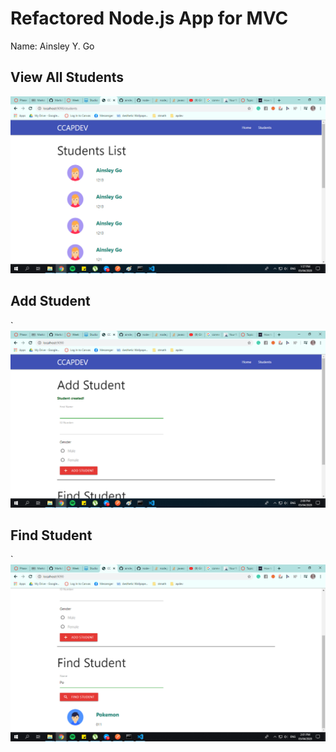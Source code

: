 # Refactored Node.js App for MVC

Name: Ainsley Y. Go

## View All Students

![alt text](screens/view-students.png)

## Add Student

`![alt text](screens/add-student.png)

## Find Student

`![alt text](screens/find-student.png)
